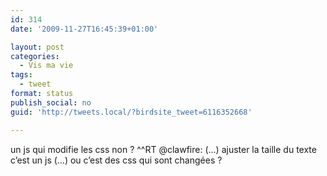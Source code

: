 ```yaml
---
id: 314
date: '2009-11-27T16:45:39+01:00'

layout: post
categories:
  - Vis ma vie
tags:
  - tweet
format: status
publish_social: no
guid: 'http://tweets.local/?birdsite_tweet=6116352668'

---
```


un js qui modifie les css non ? ^^RT @clawfire: (…) ajuster la taille du texte c’est un js (…) ou c’est des css qui sont changées ?